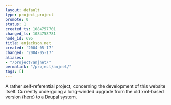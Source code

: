 ```yaml
---
layout: default
type: project_project
promote: 0
status: 1
created_ts: 1084757701
changed_ts: 1084758781
node_id: 695
title: anjackson.net
created: '2004-05-17'
changed: '2004-05-17'
aliases:
- "/project/anjnet/"
permalink: "/project/anjnet/"
tags: []
---
```

A rather self-referential project, concerning the development of this website itself.  Currently undergoing a long-winded upgrade from the old xml-based version (<a href="http://anjackson.net/old-site/public_html/">here</a>) to a <a href="http://www.drupal.org/">Drupal</a> system.
